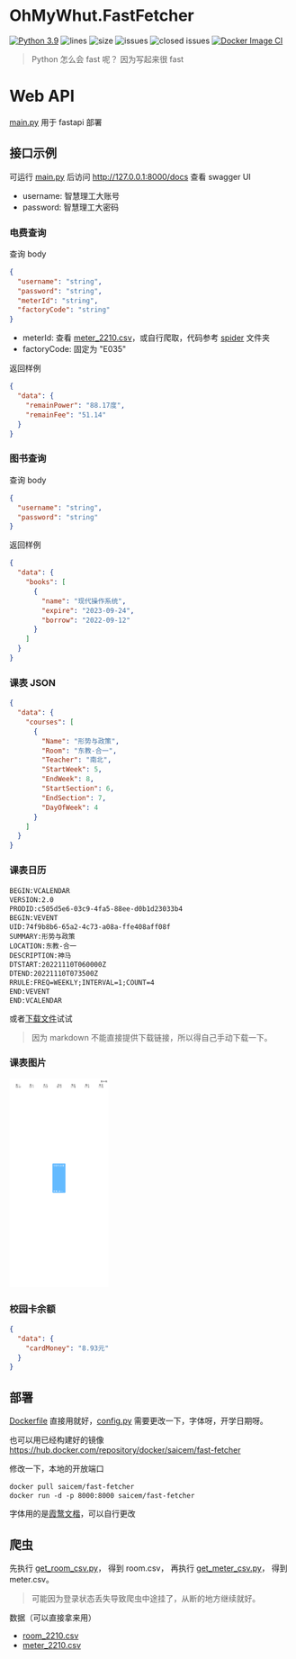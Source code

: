 # OhMyWhut.FastFetcher

[![Python 3.9](https://img.shields.io/badge/python-3.9-blue.svg)](https://www.python.org/downloads/)
![lines](https://img.shields.io/tokei/lines/github/saicem/OhMyWhut.FastFetcher)
![size](https://img.shields.io/github/repo-size/saicem/OhMyWhut.FastFetcher)
![issues](https://img.shields.io/github/issues/saicem/OhMyWhut.FastFetcher)
![closed issues](https://img.shields.io/github/issues-closed/saicem/OhMyWhut.FastFetcher)
[![Docker Image CI](https://github.com/saicem/OhMyWhut.FastFetcher/actions/workflows/docker-image.yml/badge.svg)](https://github.com/saicem/OhMyWhut.FastFetcher/actions/workflows/docker-image.yml)
> Python 怎么会 fast 呢？ 因为写起来很 fast

# Web API

[main.py](main.py) 用于 fastapi 部署

## 接口示例

可运行 [main.py](main.py) 后访问 http://127.0.0.1:8000/docs 查看 swagger UI

- username: 智慧理工大账号
- password: 智慧理工大密码

### 电费查询

查询 body

```json
{
  "username": "string",
  "password": "string",
  "meterId": "string",
  "factoryCode": "string"
}
```

- meterId: 查看 [meter_2210.csv](docs/meter_2210.csv)，或自行爬取，代码参考 [spider](spider) 文件夹
- factoryCode: 固定为 "E035"

返回样例

```json
{
  "data": {
    "remainPower": "88.17度",
    "remainFee": "51.14"
  }
}
```

### 图书查询

查询 body

```json
{
  "username": "string",
  "password": "string"
}
```

返回样例

```json
{
  "data": {
    "books": [
      {
        "name": "现代操作系统",
        "expire": "2023-09-24",
        "borrow": "2022-09-12"
      }
    ]
  }
}
```

### 课表 JSON

```json
{
  "data": {
    "courses": [
      {
        "Name": "形势与政策",
        "Room": "东教-合一",
        "Teacher": "南北",
        "StartWeek": 5,
        "EndWeek": 8,
        "StartSection": 6,
        "EndSection": 7,
        "DayOfWeek": 4
      }
    ]
  }
}
```

### 课表日历

```text
BEGIN:VCALENDAR
VERSION:2.0
PRODID:c505d5e6-03c9-4fa5-88ee-d0b1d23033b4
BEGIN:VEVENT
UID:74f9b8b6-65a2-4c73-a08a-ffe408aff08f
SUMMARY:形势与政策
LOCATION:东教-合一
DESCRIPTION:神马
DTSTART:20221110T060000Z
DTEND:20221110T073500Z
RRULE:FREQ=WEEKLY;INTERVAL=1;COUNT=4
END:VEVENT
END:VCALENDAR
```

或者[下载文件](docs/courses.ics)试试

> 因为 markdown 不能直接提供下载链接，所以得自己手动下载一下。

### 课表图片

<img src="docs/course.png" width="35%" alt="课表示例图片">

### 校园卡余额

```json
{
  "data": {
    "cardMoney": "8.93元"
  }
}
```

## 部署

[Dockerfile](Dockerfile) 直接用就好，[config.py](config.py) 需要更改一下，字体呀，开学日期呀。

也可以用已经构建好的镜像
https://hub.docker.com/repository/docker/saicem/fast-fetcher

修改一下，本地的开放端口

```shell
docker pull saicem/fast-fetcher
docker run -d -p 8000:8000 saicem/fast-fetcher 
```

字体用的是[霞鹜文楷](https://github.com/lxgw/LxgwWenKai)，可以自行更改

## 爬虫

先执行 [get_room_csv.py](spider/get_room_csv.py)，
得到 room.csv，
再执行 [get_meter_csv.py](spider/get_meter_csv.py)，
得到 meter.csv。

> 可能因为登录状态丢失导致爬虫中途挂了，从断的地方继续就好。

数据（可以直接拿来用）

- [room_2210.csv](docs/room_2210.csv)
- [meter_2210.csv](docs/meter_2210.csv)